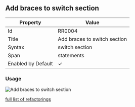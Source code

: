 ## Add braces to switch section

| Property           | Value                        |
| ------------------ | ---------------------------- |
| Id                 | RR0004                       |
| Title              | Add braces to switch section |
| Syntax             | switch section               |
| Span               | statements                   |
| Enabled by Default | &#x2713;                     |

### Usage

![Add braces to switch section](../../images/refactorings/AddBracesToSwitchSection.png)

[full list of refactorings](Refactorings.md)